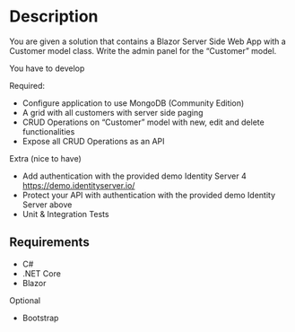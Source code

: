 # Description

You are given a solution that contains a Blazor Server Side Web App with a Customer model class. Write the admin panel for the “Customer” model.

You have to develop 

Required: 
- Configure application to use MongoDB (Community Edition)
- A grid with all customers with server side paging
- CRUD Operations on “Customer” model with new, edit and delete functionalities
- Expose all CRUD Operations as an API 

Extra (nice to have) 
- Add authentication with the provided demo Identity Server 4 https://demo.identityserver.io/
- Protect your API with authentication with the provided demo Identity Server above
- Unit & Integration Tests

## Requirements 

- C#
- .NET Core 
- Blazor

Optional
- Bootstrap 
